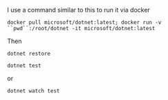 I use a command similar to this to run it via docker

`docker pull microsoft/dotnet:latest; docker run -v ``pwd``:/root/dotnet -it microsoft/dotnet:latest`

Then

`dotnet restore`

`dotnet test`

or

`dotnet watch test`

